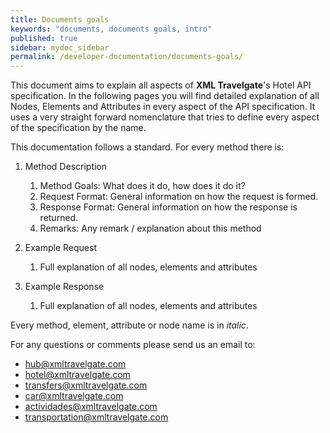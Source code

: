 ```yaml
---
title: Documents goals
keywords: "documents, documents goals, intro"
published: true
sidebar: mydoc_sidebar
permalink: /developer-documentation/documents-goals/
---
```



This document aims to explain all aspects of **XML Travelgate**'s Hotel
API specification. In the following pages you will find detailed
explanation of all Nodes, Elements and Attributes in every aspect of the
API specification. It uses a very straight forward nomenclature that
tries to define every aspect of the specification by the name.

This documentation follows a standard. For every method there is:

1.  Method Description
    1.  Method Goals: What does it do, how does it do it?
    2.  Request Format: General information on how the request is
        formed.
    3.  Response Format: General information on how the response is
        returned.
    4.  Remarks: Any remark / explanation about this method

2.  Example Request
    1.  Full explanation of all nodes, elements and attributes

3.  Example Response
    1.  Full explanation of all nodes, elements and attributes

Every method, element, attribute or node name is in *italic*.



For any questions or comments please send us an email to:

-   <hub@xmltravelgate.com>
-   <hotel@xmltravelgate.com>
-   <transfers@xmltravelgate.com>
-   <car@xmltravelgate.com>
-   <actividades@xmltravelgate.com>
-   <transportation@xmltravelgate.com>
